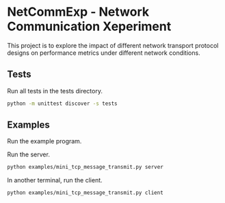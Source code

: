 # NetCommExp - Network Communication Xeperiment

This project is to explore the impact of different network transport protocol designs on performance metrics under different network conditions.

## Tests

Run all tests in the tests directory.
```bash
python -m unittest discover -s tests
```

## Examples

Run the example program.

Run the server.
```bash
python examples/mini_tcp_message_transmit.py server
```

In another terminal, run the client.
```bash
python examples/mini_tcp_message_transmit.py client
```